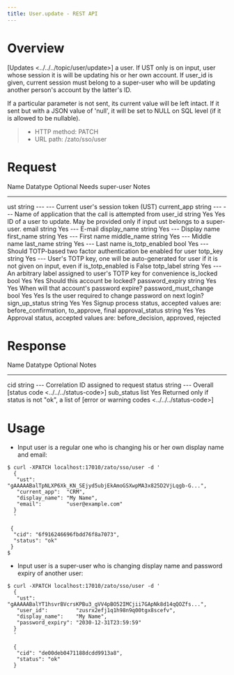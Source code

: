 ```yaml
---
title: User.update - REST API
---
```


Overview
========

[Updates \<../../../topic/user/update\>] a user. If UST only is on input, user whose session it is will be updating
his or her own account. If user_id is given, current session must belong to a super-user who will be updating another
person\'s account by the latter\'s ID.

If a particular parameter is not sent, its current value will be left intact. If it sent but with a JSON value of \'null\',
it will be set to NULL on SQL level (if it is allowed to be nullable).

> -   HTTP method: PATCH
> -   URL path: /zato/sso/user

Request
=======

  Name                   Datatype   Optional   Needs super-user   Notes
  ---------------------- ---------- ---------- ------------------ ------------------------------------------------------------------------------------
  ust                    string     \-\--      \-\--              Current user\'s session token (UST)
  current_app            string     \-\--      \-\--              Name of application that the call is attempted from
  user_id                string     Yes        Yes                ID of a user to update. May be provided only if input ust belongs to a super-user.
  email                  string     Yes        \-\--              E-mail
  display_name           string     Yes        \-\--              Display name
  first_name             string     Yes        \-\--              First name
  middle_name            string     Yes        \-\--              Middle name
  last_name              string     Yes        \-\--              Last name
  is_totp_enabled        bool       Yes        \-\--              Should TOTP-based two factor authentication be enabled for user
  totp_key               string     Yes        \-\--              User\'s TOTP key, one will be auto-generated for user if it is not given on input,
                                                                  even if is_totp_enabled is False
  totp_label             string     Yes        \-\--              An arbitrary label assigned to user\'s TOTP key for convenience
  is_locked              bool       Yes        Yes                Should this account be locked?
  password_expiry        string     Yes        Yes                When will that account\'s password expire?
  password_must_change   bool       Yes        Yes                Is the user required to change password on next login?
  sign_up_status         string     Yes        Yes                Signup process status, accepted values are: before_confirmation, to_approve, final
  approval_status        string     Yes        Yes                Approval status, accepted values are: before_decision, approved, rejected

Response
========

  Name         Datatype   Optional   Notes
  ------------ ---------- ---------- ----------------------------------------------------------------------------------------------------------------
  cid          string     \-\--      Correlation ID assigned to request
  status       string     \-\--      Overall [status code \<../../../status-code\>]
  sub_status   list       Yes        Returned only if status is not \"ok\", a list of [error or warning codes \<../../../status-code\>]

Usage
=====

-   Input user is a regular one who is changing his or her own display name and email:

``` 
$ curl -XPATCH localhost:17010/zato/sso/user -d '
  {
   "ust":          "gAAAAABalTpNLXP6Xk_KN_SEjyd5ubjEkAmoGSXwpMA3x825D2VjLqgb-G...",
   "current_app":  "CRM",
   "display_name": "My Name",
   "email":        "user@example.com"
  }
  '

 {
  "cid": "6f916246696fbdd76f8a7073",
  "status": "ok"
 }
$
```

-   Input user is a super-user who is changing display name and password expiry of another user:

``` 
$ curl -XPATCH localhost:17010/zato/sso/user -d '
  {
   "ust":             "gAAAAABalYT1hsvrBVcrsKPBu3_gVV4pBO52IMCjii7GApNk8d14qQOZfs...",
   "user_id":         "zusrx2efj1q1h98n9q00tgx8scefv",
   "display_name":    "My Name",
   "password_expiry": "2030-12-31T23:59:59"
  }
  '

  {
   "cid": "de00deb0471188dcdd9913a8",
   "status": "ok"
  }
```
